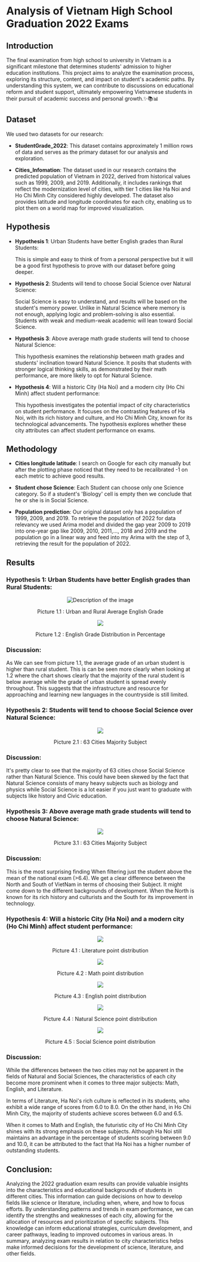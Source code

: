 # Analysis of Vietnam High School Graduation 2022 Exams


## Introduction
  The final examination from high school to university in Vietnam is a significant milestone that determines students' admission to higher education institutions. This project aims to analyze the examination process, exploring its structure, content, and impact on student's academic paths. By understanding this system, we can contribute to discussions on educational reform and student support, ultimately empowering Vietnamese students in their pursuit of academic success and personal growth.✨📚📊

## Dataset
We used two datasets for our research:

* **StudentGrade_2022**: This dataset contains approximately 1 million rows of data and serves as the primary dataset for our analysis and exploration.

* **Cities_Infomation**: The dataset used in our research contains the predicted population of Vietnam in 2022, derived from historical values such as 1999, 2009, and 2019. Additionally, it includes rankings that reflect the modernization level of cities, with tier 1 cities like Ha Noi and Ho Chi Minh City considered highly developed. The dataset also provides latitude and longitude coordinates for each city, enabling us to plot them on a world map for improved visualization.

## Hypothesis

* **Hypothesis 1**: Urban Students have better English grades than Rural Students:

  This is simple and easy to think of from a personal perspective but it will be a good first hypothesis to prove with our dataset before going deeper.
* **Hypothesis 2**: Students will tend to choose Social Science over Natural Science:

  Social Science is easy to understand, and results will be based on the student's memory power. Unlike in Natural Science where memory is not enough, applying logic and problem-solving is also essential. Students with weak and medium-weak academic will lean toward Social Science.
* **Hypothesis 3**: Above average math grade students will tend to choose Natural Science:

  This hypothesis examines the relationship between math grades and students' inclination toward Natural Science. It posits that students with stronger logical thinking skills, as demonstrated by their math performance, are more likely to opt for Natural Science.
* **Hypothesis 4**: Will a historic City (Ha Noi) and a modern city (Ho Chi Minh) affect student performance:

  This hypothesis investigates the potential impact of city characteristics on student performance. It focuses on the contrasting features of Ha Noi, with its rich history and culture, and Ho Chi Minh City, known for its technological advancements. The hypothesis explores whether these city attributes can affect student performance on exams.

## Methodology
* **Cities longitude latitude**: I search on Google for each city manually but after the plotting phase noticed that they need to be recalibrated -1 on each metric to achieve good results.

* **Student chose Science**: Each Student can choose only one Science category. So if a student's 'Biology' cell is empty then we conclude that he or she is in Social Science.

* **Population prediction**: Our original dataset only has a population of 1999, 2009, and 2019. To retrieve the population of 2022 for data relevancy we used Arima model and divided the gap year 2009 to 2019 into one-year gap like 2009, 2010, 2011,..., 2018 and 2019 and the population go in a linear way and feed into my Arima with the step of 3, retrieving the result for the population of 2022.

## Results
### **Hypothesis 1**: Urban Students have better English grades than Rural Students:
<p align="center">
  <img src="https://github.com/yung575451/Analysis-of-Vietnam-High-School-Graduation-2022-Exams/assets/90661245/676fe9ba-53cf-4e18-859d-03513afc27bf" alt="Description of the image">
  <p align="center">Picture 1.1 : Urban and Rural Average English Grade</p>
</p>

<p align="center">
  <img src="https://github.com/yung575451/Analysis-of-Vietnam-High-School-Graduation-2022-Exams/assets/90661245/c332ddc8-4e39-4d8e-bc20-b9a24ccdea8f">
  <p align="center">Picture 1.2 : English Grade Distribution in Percentage</p>
</p>

### **Discussion**: 
  As We can see from picture 1.1, the average grade of an urban student is higher than rural student. This is can be seen more clearly when looking at 1.2 where the chart shows clearly that the majority of the rural student is below average while the grade of urban student is spread evenly throughout. This suggests that the infrastructure and resource for approaching and learning new languages in the countryside is still limited.

### **Hypothesis 2**: Students will tend to choose Social Science over Natural Science:
<p align="center">
  <img src="https://github.com/yung575451/Analysis-of-Vietnam-High-School-Graduation-2022-Exams/assets/90661245/730a0518-bdf2-4ccd-868c-a454e2745fed">
  <p align="center">Picture 2.1 : 63 Cities Majority Subject</p>
</p>

### **Discussion**: 
It's pretty clear to see that the majority of 63 cities chose Social Science rather than Natural Science. This could have been skewed by the fact that Natural Science consists of many heavy subjects such as biology and physics while Social Science is a lot easier if you just want to graduate with subjects like history and Civic education. 

### **Hypothesis 3**: Above average math grade students will tend to choose Natural Science:
<p align="center">
  <img src="https://github.com/yung575451/Analysis-of-Vietnam-High-School-Graduation-2022-Exams/assets/90661245/4f0b93a5-0845-489d-ab76-cf9806983ed6">
  <p align="center">Picture 3.1 : 63 Cities Majority Subject</p>
</p>

### **Discussion**: 
This is the most surprising finding When filtering just the student above the mean of the national exam (>6.4). We get a clear difference between the North and South of VietNam in terms of choosing their Subject. It might come down to the different backgrounds of development. When the North is known for its rich history and culturists and the South for its improvement in technology.

### **Hypothesis 4**: Will a historic City (Ha Noi) and a modern city (Ho Chi Minh) affect student performance:
<p align="center">
  <img src="https://github.com/yung575451/Analysis-of-Vietnam-High-School-Graduation-2022-Exams/assets/90661245/eca8d255-dcea-4f5a-9549-db2ab5057936">
  <p align="center">Picture 4.1 : Literature point distribution</p>
</p>
<p align="center">
  <img src="https://github.com/yung575451/Analysis-of-Vietnam-High-School-Graduation-2022-Exams/assets/90661245/7ad2c0f2-47d0-4011-b6bb-30075419512a">
  <p align="center">Picture 4.2 : Math point distribution</p>
</p>
<p align="center">
  <img src="https://github.com/yung575451/Analysis-of-Vietnam-High-School-Graduation-2022-Exams/assets/90661245/a0a07900-25bf-4fdd-88f5-8c90218da65e">
  <p align="center">Picture 4.3 : English point distribution</p>
</p>
<p align="center">
  <img src="https://github.com/yung575451/Analysis-of-Vietnam-High-School-Graduation-2022-Exams/assets/90661245/fabf3ef8-ceac-40f7-b77f-451fcdba4090">
  <p align="center">Picture 4.4 : Natural Science point distribution</p>
</p>
<p align="center">
  <img src="https://github.com/yung575451/Analysis-of-Vietnam-High-School-Graduation-2022-Exams/assets/90661245/e1d9f209-7fc5-4ea8-841d-be672e03bad5">
  <p align="center">Picture 4.5 : Social Science point distribution</p>
</p>

### **Discussion**: 
While the differences between the two cities may not be apparent in the fields of Natural and Social Sciences, the characteristics of each city become more prominent when it comes to three major subjects: Math, English, and Literature.

In terms of Literature, Ha Noi's rich culture is reflected in its students, who exhibit a wide range of scores from 6.0 to 8.0. On the other hand, in Ho Chi Minh City, the majority of students achieve scores between 6.0 and 6.5.

When it comes to Math and English, the futuristic city of Ho Chi Minh City shines with its strong emphasis on these subjects. Although Ha Noi still maintains an advantage in the percentage of students scoring between 9.0 and 10.0, it can be attributed to the fact that Ha Noi has a higher number of outstanding students.

## **Conclusion**:
Analyzing the 2022 graduation exam results can provide valuable insights into the characteristics and educational backgrounds of students in different cities. This information can guide decisions on how to develop fields like science or literature, including when, where, and how to focus efforts. By understanding patterns and trends in exam performance, we can identify the strengths and weaknesses of each city, allowing for the allocation of resources and prioritization of specific subjects. This knowledge can inform educational strategies, curriculum development, and career pathways, leading to improved outcomes in various areas. In summary, analyzing exam results in relation to city characteristics helps make informed decisions for the development of science, literature, and other fields.
